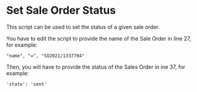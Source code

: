 # Set Sale Order Status

This script can be used to set the status of a given sale order.

You have to edit the script to provide the name of the Sale Order in line 27, for example:

`"name", "=", "SO2021/1337704"`

Then, you will have to provide the status of the Sales Order in ine 37, for example:

`'state': 'sent'`

